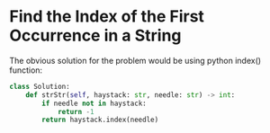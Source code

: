 # Find the Index of the First Occurrence in a String
The obvious solution for the problem would be using python index() function:
```python
class Solution:
    def strStr(self, haystack: str, needle: str) -> int:
        if needle not in haystack:
            return -1
        return haystack.index(needle)
```

